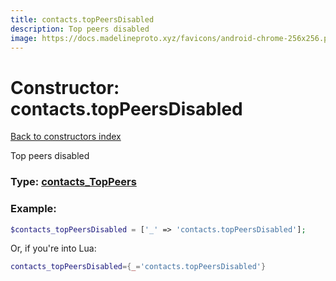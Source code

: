 ```yaml
---
title: contacts.topPeersDisabled
description: Top peers disabled
image: https://docs.madelineproto.xyz/favicons/android-chrome-256x256.png
---
```

# Constructor: contacts.topPeersDisabled  
[Back to constructors index](index.md)



Top peers disabled




### Type: [contacts\_TopPeers](../types/contacts_TopPeers.md)


### Example:

```php
$contacts_topPeersDisabled = ['_' => 'contacts.topPeersDisabled'];
```  


Or, if you're into Lua:

```lua
contacts_topPeersDisabled={_='contacts.topPeersDisabled'}

```


